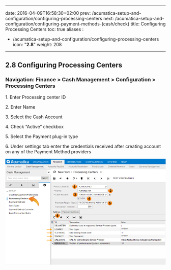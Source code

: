 
---
date: 2016-04-09T16:58:30+02:00
prev: /acumatica-setup-and-configuration/configuring-processing-centers
next: /acumatica-setup-and-configuration/configuring-payment-methods-(cash/check)
title: Configuring Processing Centers
toc: true
aliases :
  - /acumatica-setup-and-configuration/configuring-processing-centers
icon: "<b>2.8</b>"
weight: 208
---

## 2.8 Configuring Processing Centers

### Navigation: Finance > Cash Management > Configuration > Processing Centers

<p>1. Enter Processing center ID</p>

<p>2. Enter Name</p>

<p>3. Select the Cash Account</p>

<p>4. Check “Active” checkbox</p>

<p>5. Select the Payment plug-in type</p>

<p>6. Under settings tab enter the credentials received after creating account on any of the Payment Method
providers</p>

![Configuring Processing Centers](images/configuring-processing-centers-1.png?classes=shadow)






